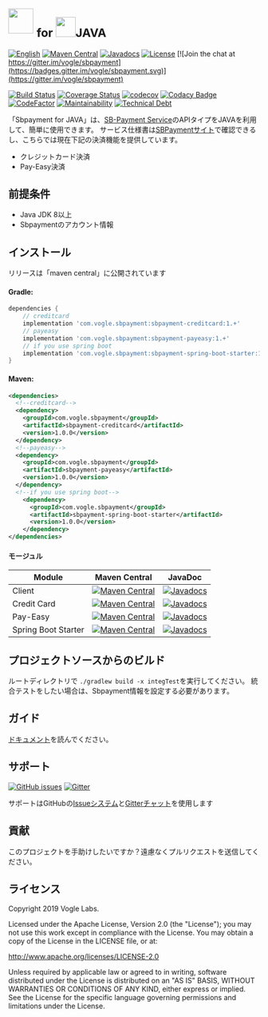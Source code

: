# <img src="https://service.biztex.co.jp/wp-content/uploads/2018/08/SB-PaymentService_logo-3-1024x129.png" height="50">&nbsp;<sub>for <img src="https://simpleicons.org/icons/java.svg" height="40"/>JAVA</sub>

[![English](https://img.shields.io/badge/ReadMe-English-yellow.svg)](README.md)
[![Maven Central](https://maven-badges.herokuapp.com/maven-central/com.vogle.sbpayment/sbpayment-client/badge.svg?service=github)](https://search.maven.org/search?q=g:com.vogle.sbpayment)
[![Javadocs](http://javadoc.io/badge/com.vogle.sbpayment/sbpayment-client.svg)](http://javadoc.io/doc/com.vogle.sbpayment/sbpayment-client)
[![License](https://img.shields.io/badge/License-Apache%202.0-blue.svg)](http://www.apache.org/licenses/LICENSE-2.0)
[![Join the chat at https://gitter.im/vogle/sbpayment](https://badges.gitter.im/vogle/sbpayment.svg)](https://gitter.im/vogle/sbpayment)

[![Build Status](https://travis-ci.org/vogle/sbpayment-java.svg?branch=master)](https://travis-ci.org/vogle/sbpayment-java)
[![Coverage Status](https://coveralls.io/repos/github/vogle/sbpayment-java/badge.svg?branch=master&service=github)](https://coveralls.io/github/vogle/sbpayment-java?branch=master)
[![codecov](https://codecov.io/gh/vogle/sbpayment-java/branch/master/graph/badge.svg)](https://codecov.io/gh/vogle/sbpayment-java)
[![Codacy Badge](https://api.codacy.com/project/badge/Grade/ff7cb7516ca248cfb798e6ab08faaacf)](https://www.codacy.com/app/vogle/sbpayment-java?utm_source=github.com&amp;utm_medium=referral&amp;utm_content=vogle/sbpayment-java&amp;utm_campaign=Badge_Grade)
[![CodeFactor](https://www.codefactor.io/repository/github/vogle/sbpayment-java/badge)](https://www.codefactor.io/repository/github/vogle/sbpayment-java)
[![Maintainability](https://api.codeclimate.com/v1/badges/c27bba1102704c1853dc/maintainability)](https://codeclimate.com/github/vogle/sbpayment-java/maintainability)
[![Technical Debt](https://sonarcloud.io/api/project_badges/measure?project=com.vogle.sbpayment%3Asbpayment-java&metric=sqale_index)](https://sonarcloud.io/dashboard?id=com.vogle.sbpayment%3Asbpayment-java)

    
「Sbpayment for JAVA」は、[SB-Payment Service](https://www.sbpayment.jp/)のAPIタイプをJAVAを利用して、簡単に使用できます。
サービス仕様書は[SBPaymentサイト](https://www.sbpayment.jp/document/specification/)で確認できるし、こちらでは現在下記の決済機能を提供しています。

- クレジットカード決済
- Pay-Easy決済

## 前提条件
- Java JDK 8以上
- Sbpaymentのアカウント情報

## インストール
リリースは「maven central」に公開されています

#### Gradle:
```groovy
dependencies {
    // creditcard
    implementation 'com.vogle.sbpayment:sbpayment-creditcard:1.+'
    // payeasy
    implementation 'com.vogle.sbpayment:sbpayment-payeasy:1.+'
    // if you use spring boot
    implementation 'com.vogle.sbpayment:sbpayment-spring-boot-starter:1.+'
}
```

#### Maven:
```xml
<dependencies>
  <!--creditcard-->
  <dependency>
    <groupId>com.vogle.sbpayment</groupId>
    <artifactId>sbpayment-creditcard</artifactId>
    <version>1.0.0</version>
  </dependency>
  <!--payeasy-->
  <dependency>
    <groupId>com.vogle.sbpayment</groupId>
    <artifactId>sbpayment-payeasy</artifactId>
    <version>1.0.0</version>
  </dependency>
  <!--if you use spring boot-->
    <dependency>
      <groupId>com.vogle.sbpayment</groupId>
      <artifactId>sbpayment-spring-boot-starter</artifactId>
      <version>1.0.0</version>
    </dependency>
</dependencies>
```

#### モージュル
| Module | Maven Central | JavaDoc |
| ------------- | ------------- | ------------- |
| Client | [![Maven Central](https://maven-badges.herokuapp.com/maven-central/com.vogle.sbpayment/sbpayment-client/badge.svg?service=github)](https://maven-badges.herokuapp.com/maven-central/com.vogle.sbpayment/sbpayment-client) | [![Javadocs](http://javadoc.io/badge/com.vogle.sbpayment/sbpayment-client.svg)](http://javadoc.io/doc/com.vogle.sbpayment/sbpayment-client) |
| Credit Card | [![Maven Central](https://maven-badges.herokuapp.com/maven-central/com.vogle.sbpayment/sbpayment-creditcard/badge.svg?service=github)](https://maven-badges.herokuapp.com/maven-central/com.vogle.sbpayment/sbpayment-creditcard) | [![Javadocs](http://javadoc.io/badge/com.vogle.sbpayment/sbpayment-creditcard.svg)](http://javadoc.io/doc/com.vogle.sbpayment/sbpayment-creditcard) |
| Pay-Easy | [![Maven Central](https://maven-badges.herokuapp.com/maven-central/com.vogle.sbpayment/sbpayment-payeasy/badge.svg?service=github)](https://maven-badges.herokuapp.com/maven-central/com.vogle.sbpayment/sbpayment-payeasy) | [![Javadocs](http://javadoc.io/badge/com.vogle.sbpayment/sbpayment-payeasy.svg)](http://javadoc.io/doc/com.vogle.sbpayment/sbpayment-payeasy) |
| Spring Boot Starter | [![Maven Central](https://maven-badges.herokuapp.com/maven-central/com.vogle.sbpayment/sbpayment-spring-boot-starter/badge.svg?service=github)](https://maven-badges.herokuapp.com/maven-central/com.vogle.sbpayment/sbpayment-spring-boot-starter) | [![Javadocs](http://javadoc.io/badge/com.vogle.sbpayment/sbpayment-spring-boot-starter.svg)](http://javadoc.io/doc/com.vogle.sbpayment/sbpayment-spring-boot-starter) |


## プロジェクトソースからのビルド
ルートディレクトリで `./gradlew build -x integTest`を実行してください。
統合テストをしたい場合は、Sbpayment情報を設定する必要があります。

## ガイド
[ドキュメント](https://vogle.com/sbpayment-java/)を読んでください。

## サポート
[![GitHub issues](https://img.shields.io/github/issues/vogle/sbpayment-java.svg?color=blue&logo=github)](https://github.com/vogle/sbpayment-java/issues)
[![Gitter](https://img.shields.io/gitter/room/vogle/sbpayment.svg?color=blue&logo=gitter)](https://gitter.im/vogle/sbpayment)

サポートはGitHubの[Issueシステム](https://github.com/vogle/sbpayment-java/issues)と[Gitterチャット](https://gitter.im/vogle/sbpayment)を使用します

## 貢献
このプロジェクトを手助けしたいですか？遠慮なくプルリクエストを送信してください。

## ライセンス
Copyright 2019 Vogle Labs.

Licensed under the Apache License, Version 2.0 (the "License"); you may not use this work except in
compliance with the License. You may obtain a copy of the License in the LICENSE file, or at:

http://www.apache.org/licenses/LICENSE-2.0

Unless required by applicable law or agreed to in writing, software distributed under the License is
distributed on an "AS IS" BASIS, WITHOUT WARRANTIES OR CONDITIONS OF ANY KIND, either express or implied.
See the License for the specific language governing permissions and limitations under the License.